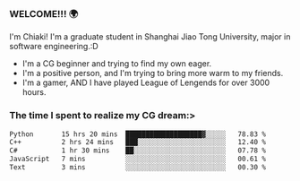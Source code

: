 ### WELCOME!!! 🌍

I'm Chiaki! I'm a graduate student in Shanghai Jiao Tong University, major in software engineering.:D

-  I'm a CG beginner and trying to find my own eager. 
-  I'm a positive person, and I'm trying to bring more warm to my friends.
-  I'm a gamer, AND I have played League of Lengends for over 3000 hours.


### The time I spent to realize my CG dream:>
<!--START_SECTION:waka-->

```txt
Python       15 hrs 20 mins  ███████████████████▓░░░░░   78.83 %
C++          2 hrs 24 mins   ███░░░░░░░░░░░░░░░░░░░░░░   12.40 %
C#           1 hr 30 mins    ██░░░░░░░░░░░░░░░░░░░░░░░   07.78 %
JavaScript   7 mins          ░░░░░░░░░░░░░░░░░░░░░░░░░   00.61 %
Text         3 mins          ░░░░░░░░░░░░░░░░░░░░░░░░░   00.30 %
```

<!--END_SECTION:waka-->

<!--
**Chiaki-meow/Chiaki-meow** is a ✨ _special_ ✨ repository because its `README.md` (this file) appears on your GitHub profile.

Here are some ideas to get you started:

- 🔭 I’m currently working on ...
- 🌱 I’m currently learning ...
- 👯 I’m looking to collaborate on ...
- 🤔 I’m looking for help with ...
- 💬 Ask me about ...
- 📫 How to reach me: ...
- 😄 Pronouns: ...
- ⚡ Fun fact: ...
-->
